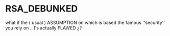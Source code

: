 # RSA_DEBUNKED
what if the ( usual ) ASSUMPTION on which is based the famous ''security'' you rely on .. I's actually FLAWED ¿?

